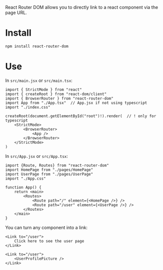 React Router DOM allows you to directly link to a react component via the page URL.
# Install
```bash
npm install react-router-dom
```
# Use
In `src/main.jsx` or `src/main.tsx`:
```tsx
import { StrictMode } from "react"
import { createRoot } from "react-dom/client"
import { BrowserRouter } from "react-router-dom"
import App from "./App.tsx"  // App.jsx if not using typescript
import "./index.css"

createRoot(document.getElementById("root")!).render(  // ! only for typescript
    <StrictMode>
	    <BrowserRouter>
		    <App />
		</BrowserRouter>
	</StrictMode>
)
```
In `src/App.jsx` or `src/App.tsx`:
```tsx
import {Route, Routes} from "react-router-dom"
import HomePage from "./pages/HomePage"
import UserPage from "./pages/UserPage"
import "./App.css"

function App() {
	return <main>
		<Routes>
			<Route path="/" element={<HomePage />} />
			<Route path="/user" element={<UserPage />} />
		</Routes>
	</main>
}
```
You can turn any component into a link:
```tsx
<Link to="/user">
	Click here to see the user page
</Link>

<Link to="/user">
	<UserProfilePicture />
</Link>
```